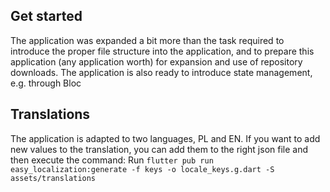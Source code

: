 ## Get started
The application was expanded a bit more than the task required to introduce the proper file structure into the application, and to prepare this application (any application worth) for expansion and use of repository downloads. The application is also ready to introduce state management, e.g. through Bloc
## Translations
The application is adapted to two languages, PL and EN. If you want to add new values to the translation, you can add them to the right json file and then execute the command:
Run `flutter pub run easy_localization:generate -f keys -o locale_keys.g.dart -S assets/translations`

